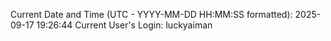 Current Date and Time (UTC - YYYY-MM-DD HH:MM:SS formatted): 2025-09-17 19:26:44
Current User's Login: luckyaiman

